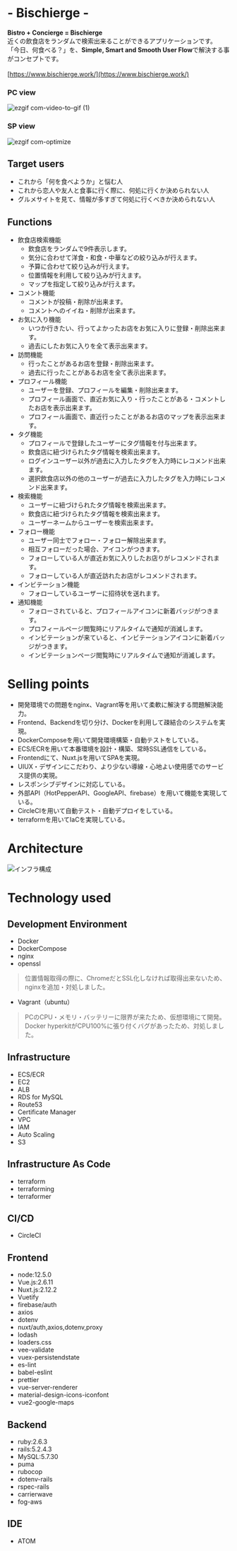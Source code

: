 # - Bischierge -

**Bistro + Concierge = Bischierge** <br>
近くの飲食店をランダムで検索出来ることができるアプリケーションです。<br>
「今日、何食べる？」を、**Simple, Smart and Smooth User Flow**で解決する事がコンセプトです。<br><br>
[https://www.bischierge.work/](https://www.bischierge.work/)

### PC view
![ezgif com-video-to-gif (1)](https://user-images.githubusercontent.com/35006561/90373338-bc843880-e0ac-11ea-8155-eeb02abae118.gif)

### SP view
![ezgif com-optimize](https://user-images.githubusercontent.com/35006561/90375215-9c09ad80-e0af-11ea-97c6-a74e5661bfd2.gif)

## Target users
- これから「何を食べようか」と悩む人
- これから恋人や友人と食事に行く際に、何処に行くか決められない人
- グルメサイトを見て、情報が多すぎて何処に行くべきか決められない人

## Functions
- 飲食店検索機能
  - 飲食店をランダムで9件表示します。
  - 気分に合わせて洋食・和食・中華などの絞り込みが行えます。
  - 予算に合わせて絞り込みが行えます。
  - 位置情報を利用して絞り込みが行えます。
  - マップを指定して絞り込みが行えます。
- コメント機能
  - コメントが投稿・削除が出来ます。
  - コメントへのイイね・削除が出来ます。
- お気に入り機能
  - いつか行きたい、行ってよかったお店をお気に入りに登録・削除出来ます。 
  - 過去にしたお気に入りを全て表示出来ます。
- 訪問機能
  - 行ったことがあるお店を登録・削除出来ます。 
  - 過去に行ったことがあるお店を全て表示出来ます。
- プロフィール機能
  - ユーザーを登録、プロフィールを編集・削除出来ます。
  - プロフィール画面で、直近お気に入り・行ったことがある・コメントしたお店を表示出来ます。
  - プロフィール画面で、直近行ったことがあるお店のマップを表示出来ます。
- タグ機能
  - プロフィールで登録したユーザーにタグ情報を付与出来ます。
  - 飲食店に紐づけられたタグ情報を検索出来ます。
  - ログインユーザー以外が過去に入力したタグを入力時にレコメンド出来ます。
  - 選択飲食店以外の他のユーザーが過去に入力したタグを入力時にレコメンド出来ます。
- 検索機能
  - ユーザーに紐づけられたタグ情報を検索出来ます。
  - 飲食店に紐づけられたタグ情報を検索出来ます。
  - ユーザーネームからユーザーを検索出来ます。
- フォロー機能
  - ユーザー同士でフォロー・フォロー解除出来ます。
  - 相互フォローだった場合、アイコンがつきます。
  - フォローしている人が直近お気に入りしたお店りがレコメンドされます。
  - フォローしている人が直近訪れたお店がレコメンドされます。
- インビテーション機能
  - フォローしているユーザーに招待状を送れます。
- 通知機能
  - フォローされていると、プロフィールアイコンに新着バッジがつきます。
  - プロフィールページ閲覧時にリアルタイムで通知が消滅します。
  - インビテーションが来ていると、インビテーションアイコンに新着バッジがつきます。
  - インビテーションページ閲覧時にリアルタイムで通知が消滅します。
 

# Selling points

- 開発環境での問題をnginx、Vagrant等を用いて柔軟に解決する問題解決能力。
- Frontend、Backendを切り分け、Dockerを利用して疎結合のシステムを実現。
- DockerComposeを用いて開発環境構築・自動テストをしている。
- ECS/ECRを用いて本番環境を設計・構築、常時SSL通信をしている。
- Frontendにて、Nuxt.jsを用いてSPAを実現。
- UIUX・デザインにこだわり、より少ない導線・心地よい使用感でのサービス提供の実現。
- レスポンシブデザインに対応している。
- 外部API（HotPepperAPI、GoogleAPI、firebase）を用いて機能を実現している。
- CircleCIを用いて自動テスト・自動デプロイをしている。
- terraformを用いてIaCを実現している。

# Architecture
![インフラ構成](https://user-images.githubusercontent.com/35006561/90375824-703af780-e0b0-11ea-8d43-7edfb322e6c1.png)

# Technology used
## Development Environment
- Docker
- DockerCompose
- nginx
- openssl <br>
> 位置情報取得の際に、ChromeだとSSL化しなければ取得出来ないため、nginxを追加・対処しました。
- Vagrant（ubuntu） <br>
> PCのCPU・メモリ・バッテリーに限界が来たため、仮想環境にて開発。 <br>
> Docker hyperkitがCPU100%に張り付くバグがあったため、対処しました。


## Infrastructure
- ECS/ECR
- EC2
- ALB
- RDS for MySQL
- Route53
- Certificate Manager
- VPC
- IAM
- Auto Scaling
- S3

## Infrastructure As Code
- terraform
- terraforming
- terraformer

## CI/CD
- CircleCI

## Frontend
- node:12.5.0
- Vue.js:2.6.11
- Nuxt.js:2.12.2
- Vuetify
- firebase/auth
- axios
- dotenv
- nuxt/auth,axios,dotenv,proxy
- lodash
- loaders.css
- vee-validate
- vuex-persistendstate
- es-lint
- babel-eslint
- prettier
- vue-server-renderer
- material-design-icons-iconfont
- vue2-google-maps

## Backend
- ruby:2.6.3
- rails:5.2.4.3
- MySQL:5.7.30
- puma
- rubocop
- dotenv-rails
- rspec-rails
- carrierwave
- fog-aws

## IDE
- ATOM

